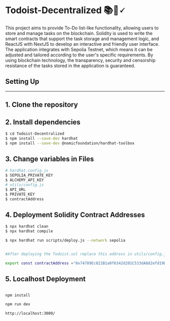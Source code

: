 # Todoist-Decentralized 📚🔖🗸

This project aims to provide To-Do list-like functionality, allowing users to store and manage tasks on the blockchain. Solidity is used to write the smart contracts that support the task storage and management logic, and ReactJS with NextJS to develop an interactive and friendly user interface. The application integrates with Sepolia  Testnet, which means it can be adjusted and tailored according to the user's specific requirements. By using blockchain technology, the transparency, security and censorship resistance of the tasks stored in the application is guaranteed.


## Setting Up
---
## 1. Clone the repository

## 2. Install dependencies

```bash
$ cd Todoist-Decentralized
$ npm install --save-dev hardhat
$ npm install --save-dev @nomicfoundation/hardhat-toolbox
```
## 3. Change variables in Files
```bash
# hardhat.config.js
$ SEPOLIA_PRIVATE_KEY
$ ALCHEMY_API_KEY
# utils/config.js 
$ API_URL
$ PRIVATE_KEY
$ contractAddress
```
## 4. Deployment Solidity Contract Addresses
```bash
$ npx hardhat clean
$ npx hardhat compile
```
``` bash
$ npx hardhat run scripts/deploy.js --network sepolia
```

``` bash

#After deploying the Todoist.sol replace this address in utils/config.js file with the variable:

export const contractAddress ="0x74789Ec821B1a0f6342d201C533dA8d2efd19D6D";

```

## 5. Localhost Deployment

``` bash

npm install 

npm run dev 

http://localhost:3000/

```
























